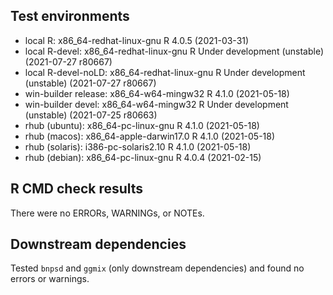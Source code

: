 ## Test environments
* local R:             x86_64-redhat-linux-gnu R 4.0.5 (2021-03-31)
* local R-devel:       x86_64-redhat-linux-gnu R Under development (unstable) (2021-07-27 r80667)
* local R-devel-noLD:  x86_64-redhat-linux-gnu R Under development (unstable) (2021-07-27 r80667)
* win-builder release: x86_64-w64-mingw32      R 4.1.0 (2021-05-18)
* win-builder devel:   x86_64-w64-mingw32      R Under development (unstable) (2021-07-25 r80663)
* rhub (ubuntu):       x86_64-pc-linux-gnu     R 4.1.0 (2021-05-18)
* rhub (macos):        x86_64-apple-darwin17.0 R 4.1.0 (2021-05-18)
* rhub (solaris):      i386-pc-solaris2.10     R 4.1.0 (2021-05-18)
* rhub (debian):       x86_64-pc-linux-gnu     R 4.0.4 (2021-02-15)

## R CMD check results
There were no ERRORs, WARNINGs, or NOTEs. 

## Downstream dependencies
Tested `bnpsd` and `ggmix` (only downstream dependencies) and found no errors or warnings.

